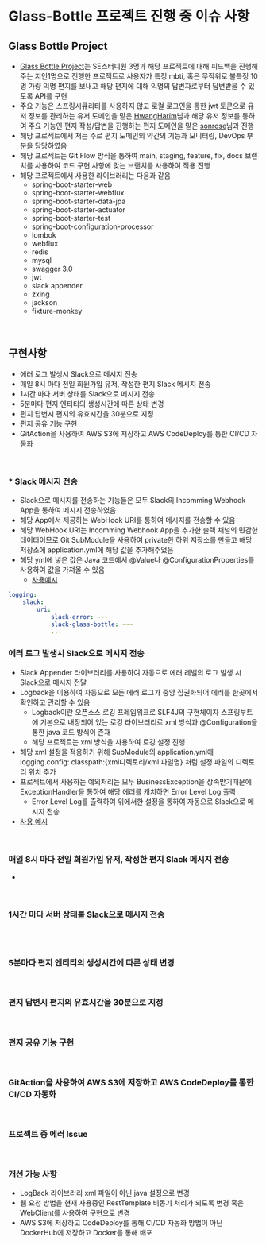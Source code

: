 # Glass-Bottle 프로젝트 진행 중 이슈 사항

## Glass Bottle Project
- [Glass Bottle Project](https://github.com/selab-hs/glass-bottle)는 SE스터디원 3명과 해당 프로젝트에 대해 피드백을 진행해주는 지인1명으로 진행한 프로젝트로 사용자가 특정 mbti, 혹은 무작위로 불특정 10명 가량 익명 편지를 보내고 해당 편지에 대해 익명의 답변자로부터 답변받을 수 있도록 API를 구현
- 주요 기능은 스프링시큐리티를 사용하지 않고 로컬 로그인을 통한 jwt 토큰으로 유저 정보를 관리하는 유저 도메인을 맡은 [HwangHarim](https://github.com/HwangHarim)님과 해당 유저 정보를 통하여 주요 기능인 편지 작성/답변을 진행하는 편지 도메인을 맡은 [sonrose](https://github.com/sonrose)님과 진행
- 해당 프로젝트에서 저는 주로 편지 도메인의 약간의 기능과 모니터링, DevOps 부분을 담당하였음
- 해당 프로젝트는 Git Flow 방식을 통하여 main, staging, feature, fix, docs 브랜치를 사용하여 코드 구현 사항에 맞는 브랜치를 사용하여 적용 진행
- 해당 프로젝트에서 사용한 라이브러리는 다음과 같음
    - spring-boot-starter-web
    - spring-boot-starter-webflux
    - spring-boot-starter-data-jpa
    - spring-boot-starter-actuator
    - spring-boot-starter-test
    - spring-boot-configuration-processor
    - lombok
    - webflux
    - redis
    - mysql
    - swagger 3.0
    - jwt
    - slack appender
    - zxing
    - jackson
    - fixture-monkey

<br>

## 구현사항
- 에러 로그 발생시 Slack으로 메시지 전송
- 매일 8시 마다 전일 회원가입 유저, 작성한 편지 Slack 메시지 전송
- 1시간 마다 서버 상태를 Slack으로 메시지 전송
- 5분마다 편지 엔티티의 생성시간에 따른 상태 변경
- 편지 답변시 편지의 유효시간을 30분으로 지정
- 편지 공유 기능 구현
- GitAction을 사용하여 AWS S3에 저장하고 AWS CodeDeploy를 통한 CI/CD 자동화

<br>

### * Slack 메시지 전송
- Slack으로 메시지를 전송하는 기능들은 모두 Slack의 Incomming Webhook App을 통하여 메시지 전송하였음
- 해당 App에서 제공하는 WebHook URI를 통하여 메시지를 전송할 수 있음
- 해당 WebHook URI는 Incomming Webhook App을 추가한 슬랙 채널의 민감한 데이터이므로 Git SubModule을 사용하여 private한 하위 저장소를 만들고 해당 저장소에 application.yml에 해당 값을 추가해주었음
- 해당 yml에 넣은 값은 Java 코드에서 @Value나 @ConfigurationProperties를 사용하여 값을 가져올 수 있음
    - [사용예시](https://github.com/InJun2/TIL/blob/main/Stack/Spring/Value-ConfigurationProperties.md)
```yml
logging:
    slack:
        uri:
            slack-error: ~~~
            slack-glass-bottle: ~~~
            ...
```

### 에러 로그 발생시 Slack으로 메시지 전송
- Slack Appender 라이브러리를 사용하여 자동으로 에러 레벨의 로그 발생 시 Slack으로 메시지 전달
- Logback을 이용하여 자동으로 모든 에러 로그가 중앙 집권화되어 에러를 한곳에서 확인하고 관리할 수 있음
    - Logback이란 오픈소스 로깅 프레임워크로 SLF4J의 구현체이자 스프링부트에 기본으로 내장되어 있는 로깅 라이브러리로 xml 방식과 @Configuration을 통한 java 코드 방식이 존재
    - 해당 프로젝트는 xml 방식을 사용하여 로깅 설정 진행
- 해당 xml 설정을 적용하기 위해 SubModule의 application.yml에 logging.config: classpath:{xml디렉토리/xml 파일명} 처럼 설정 파일의 디렉토리 위치 추가
- 프로젝트에서 사용하는 예외처리는 모두 BusinessException을 상속받기때문에 ExceptionHandler을 통하여 해당 에러를 캐치하면 Error Level Log 출력
    - Error Level Log를 출력하여 위에서한 설정을 통하여 자동으로 Slack으로 메시지 전송
- [사용 예시](https://github.com/InJun2/TIL/blob/main/Stack/Spring/SlackAppender.md)

<br>

### 매일 8시 마다 전일 회원가입 유저, 작성한 편지 Slack 메시지 전송
- 

<br>

### 1시간 마다 서버 상태를 Slack으로 메시지 전송

<br>



<br>

### 5분마다 편지 엔티티의 생성시간에 따른 상태 변경

<br>

### 편지 답변시 편지의 유효시간을 30분으로 지정

<br>

### 편지 공유 기능 구현

<br>

### GitAction을 사용하여 AWS S3에 저장하고 AWS CodeDeploy를 통한 CI/CD 자동화


<br>

### 프로젝트 중 에러 Issue

<br>

### 개선 가능 사항
- LogBack 라이브러리 xml 파일이 아닌 java 설정으로 변경
- 웹 요청 방법을 현재 사용중인 RestTemplate 비동기 처리가 되도록 변경 혹은 WebClient를 사용하여 구현으로 변경
- AWS S3에 저장하고 CodeDeploy를 통해 CI/CD 자동화 방법이 아닌 DockerHub에 저장하고 Docker를 통해 배포